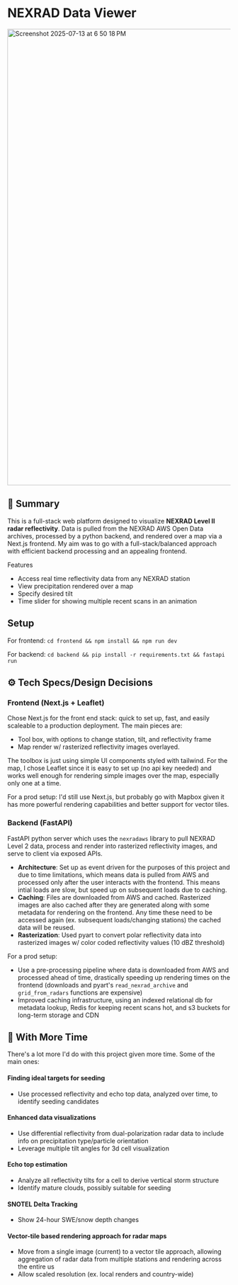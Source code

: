 # NEXRAD Data Viewer

<img width="1793" height="1031" alt="Screenshot 2025-07-13 at 6 50 18 PM" src="https://github.com/user-attachments/assets/ac88437b-700b-41d1-b6be-1cb582fea4d9" />


## 🧭 Summary

This is a full-stack web platform designed to visualize **NEXRAD Level II radar reflectivity**. Data is pulled from the NEXRAD AWS Open Data archives, processed by a python backend, and rendered over a map via a Next.js frontend. My aim was to go with a full-stack/balanced approach with efficient backend processing and an appealing frontend.

Features
- Access real time reflectivity data from any NEXRAD station
- View precipitation rendered over a map
- Specify desired tilt
- Time slider for showing multiple recent scans in an animation

## Setup
For frontend: `cd frontend && npm install && npm run dev`

For backend: `cd backend && pip install -r requirements.txt && fastapi run`

## ⚙️ Tech Specs/Design Decisions

### Frontend (Next.js + Leaflet)
Chose Next.js for the front end stack: quick to set up, fast, and easily scaleable to a production deployment. The main pieces are:
- Tool box, with options to change station, tilt, and reflectivity frame
- Map render w/ rasterized reflectivity images overlayed.

The toolbox is just using simple UI components styled with tailwind. For the map, I chose Leaflet since it is easy to set up (no api key needed) and works well enough for rendering simple images over the map, especially only one at a time. 

For a prod setup: I'd still use Next.js, but probably go with Mapbox given it has more powerful rendering capabilities and better support for vector tiles. 



### Backend (FastAPI)
FastAPI python server which uses the `nexradaws` library to pull NEXRAD Level 2 data, process and render into rasterized reflectivity images, and serve to client via exposed APIs.
- **Architecture**: Set up as event driven for the purposes of this project and due to time limitations, which means data is pulled from AWS and processed only after the user interacts with the frontend. This means intial loads are slow, but speed up on subsequent loads due to caching.
- **Caching**: Files are downloaded from AWS and cached. Rasterized images are also cached after they are generated along with some metadata for rendering on the frontend. Any time these need to be accessed again (ex. subsequent loads/changing stations) the cached data will be reused.
- **Rasterization**: Used pyart to convert polar reflectivity data into rasterized images w/ color coded reflectivity values (10 dBZ threshold)

For a prod setup:
- Use a pre-processing pipeline where data is downloaded from AWS and processed ahead of time, drastically speeding up rendering times on the frontend (downloads and pyart's `read_nexrad_archive` and `grid_from_radars` functions are expensive)
- Improved caching infrastructure, using an indexed relational db for metadata lookup, Redis for keeping recent scans hot, and s3 buckets for long-term storage and CDN


## 🧪 With More Time

There's a lot more I'd do with this project given more time. Some of the main ones:

#### Finding ideal targets for seeding
- Use processed reflectivity and echo top data, analyzed over time, to identify seeding candidates

#### Enhanced data visualizations
- Use differential reflectivity from dual-polarization radar data to include info on precipitation type/particle orientation
- Leverage multiple tilt angles for 3d cell visualization

#### Echo top estimation
- Analyze all reflectivity tilts for a cell to derive vertical storm structure
- Identify mature clouds, possibly suitable for seeding

#### SNOTEL Delta Tracking
- Show 24-hour SWE/snow depth changes

#### Vector-tile based rendering approach for radar maps
- Move from a single image (current) to a vector tile approach, allowing aggregation of radar data from multiple stations and rendering across the entire us
- Allow scaled resolution (ex. local renders and country-wide)
